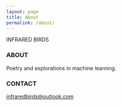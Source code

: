 ```yaml
---
layout: page
title: About
permalink: /about/
---
```


INFRARED BIRDS

### ABOUT

Poetry and explorations in machine learning.

### CONTACT

[infraredbirds@outlook.com](mailto:infraredbirds@outlook.com)